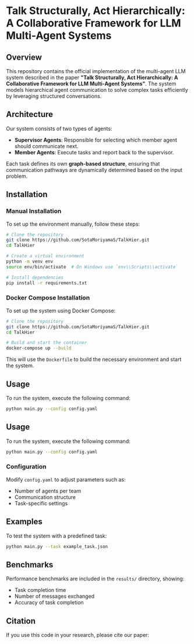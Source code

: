 # Talk Structurally, Act Hierarchically: A Collaborative Framework for LLM Multi-Agent Systems

## Overview
This repository contains the official implementation of the multi-agent LLM system described in the paper **"Talk Structurally, Act Hierarchically: A Collaborative Framework for LLM Multi-Agent Systems"**. The system models hierarchical agent communication to solve complex tasks efficiently by leveraging structured conversations.

## Architecture
Our system consists of two types of agents:
- **Supervisor Agents**: Responsible for selecting which member agent should communicate next.
- **Member Agents**: Execute tasks and report back to the supervisor.

Each task defines its own **graph-based structure**, ensuring that communication pathways are dynamically determined based on the input problem.

<!-- ## Features
- **Graph-based Communication**: Agents communicate through structured pathways instead of arbitrary interactions.
- **Hierarchical Decision Making**: Supervisors coordinate and delegate tasks among members.
- **Scalability**: The system supports multiple teams working in parallel.
- **Modular Design**: Easily extend or modify the behavior of agents for different use cases. -->

## Installation

### Manual Installation
To set up the environment manually, follow these steps:
```sh
# Clone the repository
git clone https://github.com/SotaMoriyamaS/TalkHier.git
cd TalkHier

# Create a virtual environment
python -m venv env
source env/bin/activate  # On Windows use `env\\Scripts\\activate`

# Install dependencies
pip install -r requirements.txt
```

### Docker Compose Installation
To set up the system using Docker Compose:
```sh
# Clone the repository
git clone https://github.com/SotaMoriyamaS/TalkHier.git
cd TalkHier

# Build and start the container
docker-compose up --build
```
This will use the `Dockerfile` to build the necessary environment and start the system.

## Usage
To run the system, execute the following command:
```sh
python main.py --config config.yaml
```

## Usage
To run the system, execute the following command:
```sh
python main.py --config config.yaml
```
### Configuration
Modify `config.yaml` to adjust parameters such as:
- Number of agents per team
- Communication structure
- Task-specific settings

## Examples
To test the system with a predefined task:
```sh
python main.py --task example_task.json
```

## Benchmarks
Performance benchmarks are included in the `results/` directory, showing:
- Task completion time
- Number of messages exchanged
- Accuracy of task completion

## Citation
If you use this code in your research, please cite our paper:
<!-- ```bibtex
@article{yourpaper2025,
  author = {Your Name et al.},
  title = {Talk Structurally, Communicate Hierarchically},
  journal = {Journal Name},
  year = {2025}
}
``` -->

<!-- ## License
This project is licensed under the MIT License.

## Contact
For any questions or contributions, please reach out via [email/Discord/GitHub Issues]. -->



